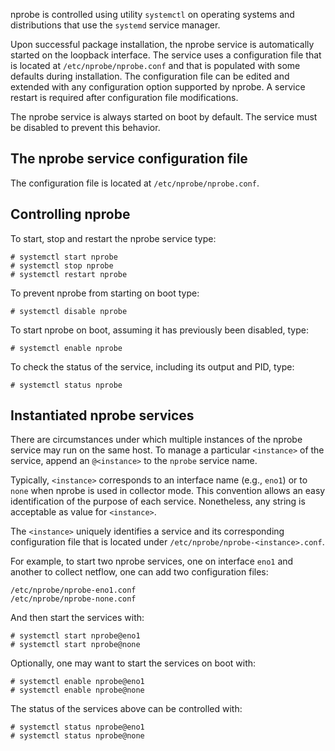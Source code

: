nprobe is controlled using utility `systemctl` on operating systems
and distributions that use the `systemd` service manager.

Upon successful package installation, the nprobe service is
automatically started on the loopback interface. The service uses a
configuration file that is located at `/etc/nprobe/nprobe.conf` and
that is populated with some defaults during installation. The
configuration file can be edited and extended with any configuration
option supported by nprobe. A service restart is required after
configuration file modifications.

The nprobe service is always started on boot by default. The service
must be disabled to prevent this behavior.

## The nprobe service configuration file

The configuration file is located at `/etc/nprobe/nprobe.conf`.

## Controlling nprobe

To start, stop and restart the nprobe service type:

```
# systemctl start nprobe
# systemctl stop nprobe
# systemctl restart nprobe
```

To prevent nprobe from starting on boot type:

```
# systemctl disable nprobe
```

To start nprobe on boot, assuming it has previously been disabled,
type:

```
# systemctl enable nprobe
```

To check the status of the service, including its output and PID, type:

```
# systemctl status nprobe
```

## Instantiated nprobe services

There are circumstances under which multiple instances of the nprobe
service may run on the same host. To manage a particular `<instance>`
of the service, append an `@<instance>` to the `nprobe` service name.

Typically, `<instance>` corresponds to an interface name (e.g., `eno1`)
or to `none` when nprobe is used in collector mode. This convention
allows an easy identification of the purpose of each
service. Nonetheless, any string is acceptable as value for `<instance>`.

The `<instance>` uniquely identifies a service and its corresponding
configuration file that is located under
`/etc/nprobe/nprobe-<instance>.conf`.

For example, to start two nprobe services, one on interface `eno1` and
another to collect netflow, one can add two configuration files:

```
/etc/nprobe/nprobe-eno1.conf
/etc/nprobe/nprobe-none.conf
```

And then start the services with:

```
# systemctl start nprobe@eno1
# systemctl start nprobe@none
```

Optionally, one may want to start the services on boot with:

```
# systemctl enable nprobe@eno1
# systemctl enable nprobe@none
```

The status of the services above can be controlled with:

```
# systemctl status nprobe@eno1
# systemctl status nprobe@none
```
